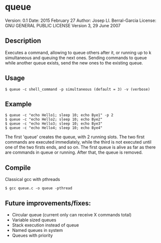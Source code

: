 # queue

Version: 0.1
Date: 2015 February 27
Author: Josep Ll. Berral-Garcia
License: GNU GENERAL PUBLIC LICENSE Version 3, 29 June 2007

## Description
Executes a command, allowing to queue others after it, or running up to k simultaneous and queuing the next ones. Sending commands to queue while another queue exists, send the new ones to the existing queue.

## Usage
```
$ queue -c shell_command -p simultaneous (default = 3) -v (verbose)
```

## Example
```
$ queue -c "echo Hello1; sleep 10; echo Bye1" -p 2
$ queue -c "echo Hello2; sleep 10; echo Bye2"
$ queue -c "echo Hello3; sleep 10; echo Bye3"
$ queue -c "echo Hello4; sleep 10; echo Bye4"
```

The first 'queue' creates the queue, with 2 running slots. The two first commands are executed immediately, while the third is not executed until one of the two firsts ends, and so on. The first queue is alive as far as there are commands in queue or running. After that, the queue is removed.

## Compile
Classical gcc with pthreads
```
$ gcc queue.c -o queue -pthread
```

## Future improvements/fixes:
- Circular queue (current only can receive X commands total)
- Variable sized queues
- Stack execution instead of queue
- Named queues in system
- Queues with priority
